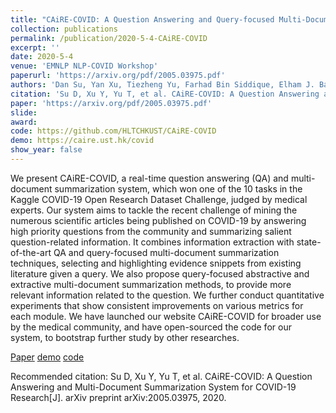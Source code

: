 ```yaml
---
title: "CAiRE-COVID: A Question Answering and Query-focused Multi-Document Summarization System for COVID-19 Scholarly Information Management"
collection: publications
permalink: /publication/2020-5-4-CAiRE-COVID
excerpt: ''
date: 2020-5-4
venue: 'EMNLP NLP-COVID Workshop'
paperurl: 'https://arxiv.org/pdf/2005.03975.pdf'
authors: 'Dan Su, Yan Xu, Tiezheng Yu, Farhad Bin Siddique, Elham J. Barezi, Pascale Fung'
citation: 'Su D, Xu Y, Yu T, et al. CAiRE-COVID: A Question Answering and Multi-Document Summarization System for COVID-19 Research[J]. arXiv preprint arXiv:2005.03975, 2020.'
paper: 'https://arxiv.org/pdf/2005.03975.pdf'
slide:
award:
code: https://github.com/HLTCHKUST/CAiRE-COVID
demo: https://caire.ust.hk/covid
show_year: false
---
```

We present CAiRE-COVID, a real-time question answering (QA) and multi-document summarization system, which won one of the 10 tasks in the Kaggle COVID-19 Open Research Dataset Challenge, judged by medical experts. Our system aims to tackle the recent challenge of mining the numerous scientific articles being published on COVID-19 by answering high priority questions from the community and summarizing salient question-related information. It combines information extraction with state-of-the-art QA and query-focused multi-document summarization techniques, selecting and highlighting evidence snippets from existing literature given a query. We also propose query-focused abstractive and extractive multi-document summarization methods, to provide more relevant information related to the question. We further conduct quantitative experiments that show consistent improvements on various metrics for each module. We have launched our website CAiRE-COVID for broader use by the medical community, and have open-sourced the code for our system, to bootstrap further study by other researches.

[Paper](https://arxiv.org/pdf/2005.03975.pdf)
[demo](https://caire.ust.hk/covid)
[code](https://github.com/HLTCHKUST/CAiRE-COVID)

Recommended citation: Su D, Xu Y, Yu T, et al. CAiRE-COVID: A Question Answering and Multi-Document Summarization System for COVID-19 Research[J]. arXiv preprint arXiv:2005.03975, 2020.